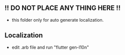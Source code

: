## !! DO NOT PLACE ANY THING HERE !!
  - this folder only for auto generate localization. 
## Localization
  - edit .arb file and run "flutter gen-l10n"